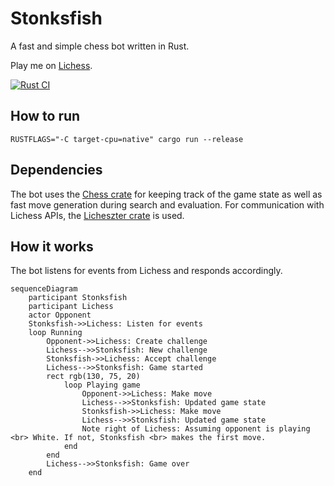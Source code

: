 # Stonksfish

A fast and simple chess bot written in Rust.

Play me on [Lichess](https://lichess.org/@/stonks_fish).

[![Rust CI](https://github.com/clauswrm/stonksfish/actions/workflows/rust.yml/badge.svg)](https://github.com/clauswrm/stonksfish/actions/workflows/rust.yml)

## How to run

`RUSTFLAGS="-C target-cpu=native" cargo run --release`

## Dependencies

The bot uses the [Chess crate](https://github.com/jordanbray/chess) for keeping track of the game state as well as fast move generation during search and evaluation. For communication with Lichess APIs, the [Licheszter crate](https://github.com/tontsa28/licheszter) is used.

## How it works

The bot listens for events from Lichess and responds accordingly.

```mermaid
sequenceDiagram
    participant Stonksfish
    participant Lichess
    actor Opponent
    Stonksfish->>Lichess: Listen for events
    loop Running
        Opponent->>Lichess: Create challenge
        Lichess-->>Stonksfish: New challenge
        Stonksfish->>Lichess: Accept challenge
        Lichess-->>Stonksfish: Game started
        rect rgb(130, 75, 20)
            loop Playing game
                Opponent->>Lichess: Make move
                Lichess-->>Stonksfish: Updated game state
                Stonksfish->>Lichess: Make move
                Lichess-->>Stonksfish: Updated game state
                Note right of Lichess: Assuming opponent is playing <br> White. If not, Stonksfish <br> makes the first move.
            end
        end
        Lichess-->>Stonksfish: Game over
    end
```
